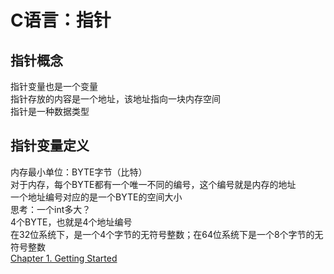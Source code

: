 C语言：指针
===
指针概念
---
指针变量也是一个变量  
指针存放的内容是一个地址，该地址指向一块内存空间  
指针是一种数据类型  

指针变量定义
---
内存最小单位：BYTE字节（比特）   
对于内存，每个BYTE都有一个唯一不同的编号，这个编号就是内存的地址  
一个地址编号对应的是一个BYTE的空间大小    
思考：一个int多大？  
4个BYTE，也就是4个地址编号  
在32位系统下，是一个4个字节的无符号整数；在64位系统下是一个8个字节的无符号整数  
[Chapter 1. Getting Started](ch01/README.md)
